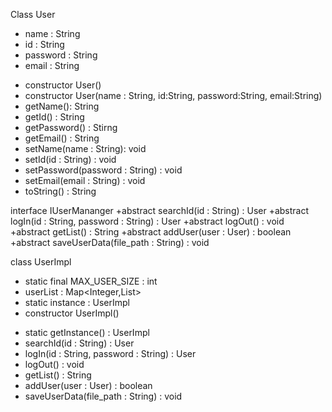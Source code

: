 Class User
- name : String
- id : String
- password : String
- email : String
+ constructor User()
+ constructor User(name : String, id:String, password:String, email:String)
+ getName(): String
+ getId() : String
+ getPassword() : Stirng
+ getEmail() : String
+ setName(name : String): void
+ setId(id : String) : void
+ setPassword(password : String) : void
+ setEmail(email : String) : void
+ toString() : String

interface IUserMananger
+abstract searchId(id : String) : User
+abstract logIn(id : String, password : String) : User
+abstract logOut() : void
+abstract getList() : String
+abstract addUser(user : User) : boolean
+abstract saveUserData(file_path : String) : void

class UserImpl
- static final MAX_USER_SIZE : int
- userList : Map<Integer,List<User>>
- static instance : UserImpl
- constructor UserImpl()
+ static getInstance() : UserImpl
+ searchId(id : String) : User
+ logIn(id : String, password : String) : User
+ logOut() : void
+ getList() : String
+ addUser(user : User) : boolean
+ saveUserData(file_path : String) : void
